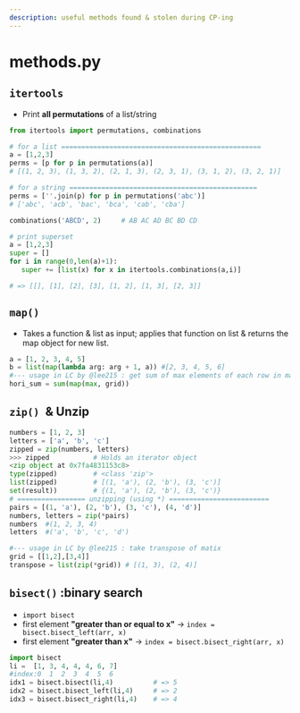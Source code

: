 ```yaml
---
description: useful methods found & stolen during CP-ing
---
```


# methods.py

## `itertools`

* Print **all permutations** of a list/string

```python
from itertools import permutations, combinations

# for a list ==================================================
a = [1,2,3]
perms = [p for p in permutations(a)] 
# [(1, 2, 3), (1, 3, 2), (2, 1, 3), (2, 3, 1), (3, 1, 2), (3, 2, 1)]

# for a string ===============================================
perms = [''.join(p) for p in permutations('abc')] 
# ['abc', 'acb', 'bac', 'bca', 'cab', 'cba']

combinations('ABCD', 2)     # AB AC AD BC BD CD

# print superset
a = [1,2,3]
super = []
for i in range(0,len(a)+1):
   super += [list(x) for x in itertools.combinations(a,i)]

# => [[], [1], [2], [3], [1, 2], [1, 3], [2, 3]]
```

## `map()`

* Takes a function & list as input; applies that function on list & returns the map object for new list.

```python
a = [1, 2, 3, 4, 5]
b = list(map(lambda arg: arg + 1, a)) #[2, 3, 4, 5, 6]
#--- usage in LC by @lee215 : get sum of max elements of each row in matrix-'grid'
hori_sum = sum(map(max, grid))
```

## `zip() `& Unzip

```python
numbers = [1, 2, 3]
letters = ['a', 'b', 'c']
zipped = zip(numbers, letters)
>>> zipped           # Holds an iterator object
<zip object at 0x7fa4831153c8>
type(zipped)         # <class 'zip'>
list(zipped)         # [(1, 'a'), (2, 'b'), (3, 'c')]
set(result))         # {(1, 'a'), (2, 'b'), (3, 'c')}
# ================= unzipping (using *) =========================
pairs = [(1, 'a'), (2, 'b'), (3, 'c'), (4, 'd')]
numbers, letters = zip(*pairs)
numbers  #(1, 2, 3, 4)
letters  #('a', 'b', 'c', 'd')

#--- usage in LC by @lee215 : take transpose of matix
grid = [[1,2],[3,4]]
transpose = list(zip(*grid)) # [(1, 3), (2, 4)]
```

## `bisect()` :binary search

* `import bisect`
* first element **"greater than or equal to x"** -> `index = bisect.bisect_left(arr, x)`
* first element **"greater than x"** -> `index = bisect.bisect_right(arr, x)`

```python
import bisect
li =  [1, 3, 4, 4, 4, 6, 7]
#index:0  1  2  3  4  5  6    
idx1 = bisect.bisect(li,4)          # => 5
idx2 = bisect.bisect_left(li,4)     # => 2
idx3 = bisect.bisect_right(li,4)    # => 4
```
